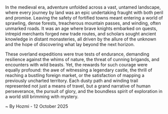 
In the medieval era, adventure unfolded across a vast, untamed landscape, where every journey by land was an epic undertaking fraught with both peril and promise. Leaving the safety of fortified towns meant entering a world of sprawling, dense forests, treacherous mountain passes, and winding, often unmarked roads. It was an age where brave knights embarked on quests, intrepid merchants forged new trade routes, and scholars sought ancient knowledge in distant monasteries, all driven by the allure of the unknown and the hope of discovering what lay beyond the next horizon.

These overland expeditions were true tests of endurance, demanding resilience against the whims of nature, the threat of cunning brigands, and encounters with wild beasts. Yet, the rewards for such courage were equally profound: the awe of witnessing a legendary castle, the thrill of reaching a bustling foreign market, or the satisfaction of mapping a previously uncharted territory. Each dusty path and winding trail represented not just a means of travel, but a grand narrative of human perseverance, the pursuit of glory, and the boundless spirit of exploration in a world still brimming with mystery.

~ By Hozmi - 12 October 2025
